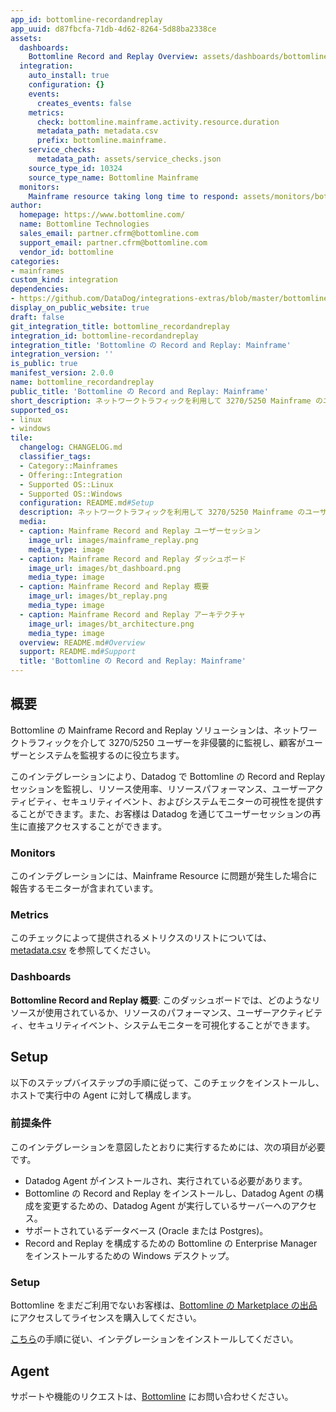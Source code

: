 ```yaml
---
app_id: bottomline-recordandreplay
app_uuid: d87fbcfa-71db-4d62-8264-5d88ba2338ce
assets:
  dashboards:
    Bottomline Record and Replay Overview: assets/dashboards/bottomline_activity_overview.json
  integration:
    auto_install: true
    configuration: {}
    events:
      creates_events: false
    metrics:
      check: bottomline.mainframe.activity.resource.duration
      metadata_path: metadata.csv
      prefix: bottomline.mainframe.
    service_checks:
      metadata_path: assets/service_checks.json
    source_type_id: 10324
    source_type_name: Bottomline Mainframe
  monitors:
    Mainframe resource taking long time to respond: assets/monitors/bottomline_mainframe_resource_has_problem.json
author:
  homepage: https://www.bottomline.com/
  name: Bottomline Technologies
  sales_email: partner.cfrm@bottomline.com
  support_email: partner.cfrm@bottomline.com
  vendor_id: bottomline
categories:
- mainframes
custom_kind: integration
dependencies:
- https://github.com/DataDog/integrations-extras/blob/master/bottomline_recordandreplay/README.md
display_on_public_website: true
draft: false
git_integration_title: bottomline_recordandreplay
integration_id: bottomline-recordandreplay
integration_title: 'Bottomline の Record and Replay: Mainframe'
integration_version: ''
is_public: true
manifest_version: 2.0.0
name: bottomline_recordandreplay
public_title: 'Bottomline の Record and Replay: Mainframe'
short_description: ネットワークトラフィックを利用して 3270/5250 Mainframe のユーザーとリソースを監視する
supported_os:
- linux
- windows
tile:
  changelog: CHANGELOG.md
  classifier_tags:
  - Category::Mainframes
  - Offering::Integration
  - Supported OS::Linux
  - Supported OS::Windows
  configuration: README.md#Setup
  description: ネットワークトラフィックを利用して 3270/5250 Mainframe のユーザーとリソースを監視する
  media:
  - caption: Mainframe Record and Replay ユーザーセッション
    image_url: images/mainframe_replay.png
    media_type: image
  - caption: Mainframe Record and Replay ダッシュボード
    image_url: images/bt_dashboard.png
    media_type: image
  - caption: Mainframe Record and Replay 概要
    image_url: images/bt_replay.png
    media_type: image
  - caption: Mainframe Record and Replay アーキテクチャ
    image_url: images/bt_architecture.png
    media_type: image
  overview: README.md#Overview
  support: README.md#Support
  title: 'Bottomline の Record and Replay: Mainframe'
---
```


<!--  SOURCED FROM https://github.com/DataDog/integrations-extras -->


## 概要

Bottomline の Mainframe Record and Replay ソリューションは、ネットワークトラフィックを介して 3270/5250 ユーザーを非侵襲的に監視し、顧客がユーザーとシステムを監視するのに役立ちます。

このインテグレーションにより、Datadog で Bottomline の Record and Replay セッションを監視し、リソース使用率、リソースパフォーマンス、ユーザーアクティビティ、セキュリティイベント、およびシステムモニターの可視性を提供することができます。また、お客様は Datadog を通じてユーザーセッションの再生に直接アクセスすることができます。

### Monitors

このインテグレーションには、Mainframe Resource に問題が発生した場合に報告するモニターが含まれています。

### Metrics

このチェックによって提供されるメトリクスのリストについては、[metadata.csv][1] を参照してください。

### Dashboards

**Bottomline Record and Replay 概要**: このダッシュボードでは、どのようなリソースが使用されているか、リソースのパフォーマンス、ユーザーアクティビティ、セキュリティイベント、システムモニターを可視化することができます。

## Setup

以下のステップバイステップの手順に従って、このチェックをインストールし、ホストで実行中の Agent に対して構成します。

### 前提条件

このインテグレーションを意図したとおりに実行するためには、次の項目が必要です。
  - Datadog Agent がインストールされ、実行されている必要があります。
  - Bottomline の Record and Replay をインストールし、Datadog Agent の構成を変更するための、Datadog Agent が実行しているサーバーへのアクセス。
  - サポートされているデータベース (Oracle または Postgres)。
  - Record and Replay を構成するための Bottomline の Enterprise Manager をインストールするための Windows デスクトップ。


### Setup

Bottomline をまだご利用でないお客様は、[Bottomline の Marketplace の出品][2]にアクセスしてライセンスを購入してください。

[こちら][3]の手順に従い、インテグレーションをインストールしてください。

## Agent
サポートや機能のリクエストは、[Bottomline][4] にお問い合わせください。


[1]: https://github.com/DataDog/integrations-extras/blob/master/bottomline_recordandreplay/metadata.csv
[2]: https://app.datadoghq.com/marketplace/app/bottomline-mainframe
[3]: https://github.com/nbk96f1/datadog/tree/main/Documentation
[4]: mailto:partner.cfrm@bottomline.com